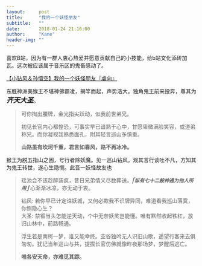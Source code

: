 ```yaml
---
layout:     post
title:      "我的一个妖怪朋友"
subtitle:   ""
date:       2018-01-24 21:16:00
author:     "Kane"
header-img: ""
---
```


喜欢B站，因为有一群人衷心热爱并愿意贡献自己的小技能，给b站文化添砖加瓦。这次被应该属于音乐区的鬼畜感动了。



[【小钻风＆孙悟空】我的一个妖怪朋友『虐向』](https://www.bilibili.com/video/av17056218/?spm_id_from=888.1066.CustomClickArea1.1, "Title")



东胜神洲美猴王不堪神佛霸凌，揭竿而起，声势浩大。独角鬼王前来投奔，尊其为<font size=4>***齐天大圣***</font>。
> 可你掏出腰牌，金光指尖跃动，似我前世弟兄。
> 
> 初见长官内心都惶恐，可事实早已谙熟于心中，甘愿卑微满脸笑容，或道弟称兄。而你凝视我熟悉面孔，附耳轻言巡山多慎重。
> 
> **山路虽有坎坷千重，君言如春风，路不再冰冷。 </br>**

猴王为脱五指山之困，号行者除妖魔。见一巡山钻风，观其言行谈吐不凡，方知其为鬼王转世，遂心生隐恻。此吾一妖怪故友也
> 瑶池会不该趁醉装疯，昔日兄弟情义尽数葬送。<font size=2>***⎡纵有七十二般神通为他人所用⎦***</font>
> 心渐渐冰凉，亦无动于衷。
> 
> 钻风: 若你早已计定诛妖城，又何必欺我不识牌异同，难道看我巡山落寞，你恻隐心生？ </br>
> 大圣: 禁锢当头怎能逆天动，个中无奈妖灵岂能懂。唯有默然收起铁杠，放归山林中，前路畅通。
> 
> 浮生若是南柯一梦，谁又能幸终。空谷独吟无人识旧山歌，遥望行客来去俱匆匆。犹记当年巡山与共，提拔长官仿佛就像昨夜那场梦，梦醒后逃亡。
> </br>
> 
> **唯各安天命，亦难觅其踪。**
 




